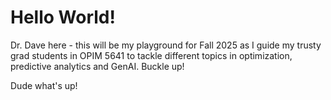 # Hello World!
Dr. Dave here - this will be my playground for Fall 2025 as I guide my trusty grad students in OPIM 5641 to tackle different topics in optimization, predictive analytics and GenAI. Buckle up! 

Dude what's up!

